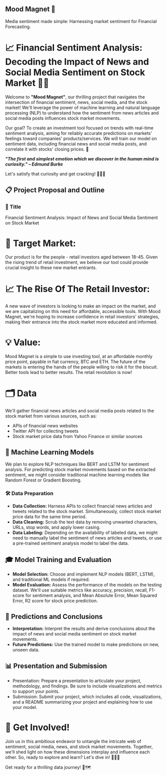 ## Mood Magnet 🧲
Media sentiment made simple:  Harnessing market sentiment for Financial Forecasting.

# 📈 Financial Sentiment Analysis: Decoding the Impact of News and Social Media Sentiment on Stock Market 📰💬
Welcome to **"Mood Magnet"**, our thrilling project that navigates the intersection of financial sentiment, news, social media, and the stock market! We'll leverage the power of machine learning and natural language processing (NLP) to understand how the sentiment from news articles and social media posts influences stock market movements.

Our goal? To create an investment tool focused on trends with real-time sentiment analysis, aiming for reliably accurate predictions on markets' feelings toward companies' products/services. We will train our model on sentiment data, including financial news and social media posts, and correlate it with stocks' closing prices. 🚀

***"The first and simplest emotion which we discover in the human mind is curiosity." – Edmund Burke***

Let's satisfy that curiosity and get cracking! 🕵️‍♂️🔎

## 📋 Project Proposal and Outline
### 🎯 Title
Financial Sentiment Analysis: Impact of News and Social Media Sentiment on Stock Market

# 🎯 Target Market:
Our product is for the people - retail investors aged between 18-45. Given the rising trend of retail investment, we believe our tool could provide crucial insight to these new market entrants.
# 📈 The Rise Of The Retail Investor:
A new wave of investors is looking to make an impact on the market, and we are capitalizing on this need for affordable, accessible tools. With Mood Magnet, we're hoping to increase confidence in retail investors' strategies, making their entrance into the stock market more educated and informed.
# 💡 Value:
Mood Magnet is a simple to use investing tool, at an affordable monthly price point, payable in fiat currency, BTC and ETH. The future of the markets is entering the hands of the people willing to risk it for the biscuit. Better tools lead to better results. The retail revolution is now!


# 🗂️ Data
We'll gather financial news articles and social media posts related to the stock market from various sources, such as:

- APIs of financial news websites
- Twitter API for collecting tweets
- Stock market price data from Yahoo Finance or similar sources
## 🤖 Machine Learning Models
We plan to explore NLP techniques like BERT and LSTM for sentiment analysis. For predicting stock market movements based on the extracted sentiment, we might consider traditional machine learning models like Random Forest or Gradient Boosting.

### 🛠️ Data Preparation
- **Data Collection:** Harness APIs to collect financial news articles and tweets related to the stock market. Simultaneously, collect stock market price data for the same time period.
- **Data Cleaning:** Scrub the text data by removing unwanted characters, URLs, stop words, and apply lower casing.
- **Data Labeling:** Depending on the availability of labeled data, we might need to manually label the sentiment of news articles and tweets, or use a pre-trained sentiment analysis model to label the data.
## 🎓 Model Training and Evaluation
- **Model Selection:** Choose and implement NLP models (BERT, LSTM), and traditional ML models if required.
- **Model Evaluation:** Assess the performance of the models on the testing dataset. We'll use suitable metrics like accuracy, precision, recall, F1-score for sentiment analysis, and Mean Absolute Error, Mean Squared Error, R2 score for stock price prediction.
## 🎯 Predictions and Conclusions
- **Interpretation:** Interpret the results and derive conclusions about the impact of news and social media sentiment on stock market movements.
- **Future Predictions:** Use the trained model to make predictions on new, unseen data.
## 📊 Presentation and Submission
- Presentation: Prepare a presentation to articulate your project, methodology, and findings. Be sure to include visualizations and metrics to support your points.
- Submission: Submit your project, which includes all code, visualizations, and a README summarizing your project and explaining how to use your model.

# 🎉 Get Involved!
Join us in this ambitious endeavor to untangle the intricate web of sentiment, social media, news, and stock market movements. Together, we'll shed light on how these dimensions interplay and influence each other. So, ready to explore and learn? Let's dive in! 🏊‍♂️🌊

Get ready for a thrilling data journey! 🧳🗺️